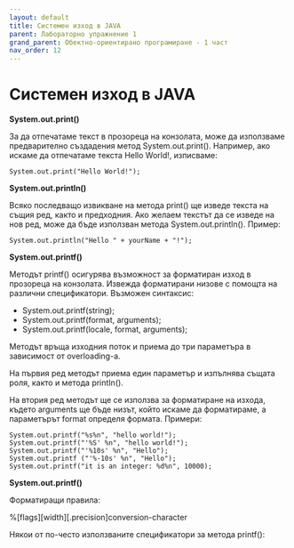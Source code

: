 ```yaml
---
layout: default
title: Системен изход в JAVA
parent: Лабораторно упражнение 1
grand_parent: Обектно-ориентирано програмиране - 1 част
nav_order: 12
---
```

# Системен изход в JAVA

**System.out.print()**

За да отпечатаме текст в прозореца на конзолата, може да използваме предварително създадения метод System.out.print(). Например, ако искаме да отпечатаме текста Hello World!, изписваме:

```
System.out.print("Hello World!");
```

**System.out.println()**

Всяко последващо извикване на метода print() ще изведе текста на същия ред, както и предходния. Ако желаем текстът да се изведе на нов ред, може да бъде използван метода System.out.println(). Пример:

```
System.out.println("Hello " + yourName + "!");
```

**System.out.printf()**

Методът printf() осигурява възможност за форматиран изход в прозореца на конзолата. Извежда форматирани низове с помощта на различни спецификатори. Възможен синтаксис:

* System.out.printf(string);
* System.out.printf(format, arguments);
* System.out.printf(locale, format, arguments);

Методът връща изходния поток и приема до три параметъра в зависимост от overloading-а.

На първия ред методът приема един параметър и изпълнява същата роля, както и метода printIn().

На втория ред методът ще се използва за форматиране на изхода, където arguments ще бъде низът, който искаме да форматираме, а параметърът format определя формата. Примери:

```
System.out.printf("%s%n", "hello world!");
System.out.printf("'%S' %n", "hello world!");
System.out.printf("'%10s' %n", "Hello");
System.out.printf ("'%-10s' %n", "Hello");
System.out.printf("it is an integer: %d%n", 10000);
```

**System.out.printf()**

Форматиращи правила:

%\[flags]\[width]\[.precision]conversion-character

Някои от по-често използваните спецификатори за метода printf():

<figure><img src="https://onlineedu.tu-varna.bg/images/blog/1.6images/1.png" alt=""><figcaption></figcaption></figure>
